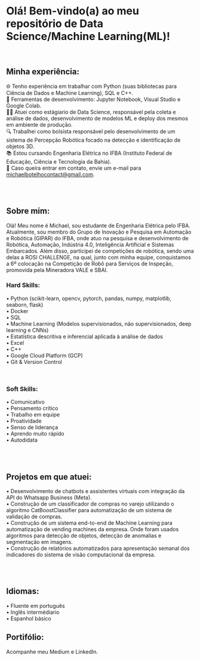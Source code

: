 # Olá! Bem-vindo(a) ao meu repositório de Data Science/Machine Learning(ML)!

<br>

## Minha experiência:
🌐 Tenho experiência em trabalhar com Python (suas bibliotecas para Ciência de Dados e Machine Learning), SQL e C++. <br>
🔧 Ferramentas de desenvolvimento: Jupyter Notebook, Visual Studio e Google Colab. <br>
👨‍💻 Atuei como estágiario de Data Science, responsável pela coleta e análise de dados, desenvolvimento de modelos ML e deploy dos mesmos em ambiente de
produção. <br>
🔍 Trabalhei como bolsista responsável pelo desenvolvimento de um sistema de Percepção Robótica focado na detecção e identificação de
objetos 3D. <br>
📚 Estou cursando Engenharia Elétrica no IFBA (Instituto Federal de Educação, Ciência e Tecnologia da Bahia). <br>
📧 Caso queira entrar em contato, envie um e-mail para michaelbotelhocontact@gmail.com. <br>

<br>

<br>

## Sobre mim:

Olá! Meu nome é Michael, sou estudante de Engenharia Elétrica pelo IFBA. Atualmente, sou membro do Grupo de Inovação e Pesquisa em Automação e Robótica (GIPAR) do IFBA, onde atuo na pesquisa e desenvolvimento de Robótica, Automação, Indústria 4.0, Inteligência Artificial e Sistemas Embarcados. Além disso, participei de competições de robótica, sendo uma delas a ROSI CHALLENGE, na qual, junto com minha equipe, conquistamos a 6º colocação na Competição de Robô para Serviços de Inspeção, promovida pela Mineradora VALE e SBAI.
<br>

### Hard Skills:
• Python (scikit-learn, opencv, pytorch, pandas, numpy, matplotlib, seaborn, flask)<br>
• Docker<br>
• SQL<br>
• Machine Learning (Modelos supervisionados, não supervisionados, deep learning e CNNs)<br>
• Estatística descritiva e inferencial aplicada à análise de dados<br>
• Excel<br>
• C++<br>
• Google Cloud Platform (GCP)<br>
• Git & Version Control<br>

<br>

### Soft Skills:
• Comunicativo<br>
• Pensamento crítico<br>
• Trabalho em equipe<br>
• Proatividade<br>
• Senso de liderança<br>
• Aprendo muito rápido<br>
• Autodidata<br>

<br>

<br>

## Projetos em que atuei:
• Desenvolvimento de chatbots e assistentes virtuais com integração da API do Whatsapp Business (Meta).<br>
• Construção de um classificador de compras no varejo utilizando o algoritmo CatBoostClassifier para automatização de um sistema de validação de compras.<br>
• Construção de um sistema end-to-end de Machine Learning para automatização de vending machines da empresa. Onde foram usados algoritmos para detecção de objetos, detecção de anomalias e segmentação em imagens.<br>
• Construção de relatórios automatizados para apresentação semanal dos indicadores do sistema de visão computacional da empresa.<br>

<br>

<br>

## Idiomas:
• Fluente em português<br>
• Inglês intermédiario<br>
• Espanhol básico

## Portifólio:
Acompanhe meu Medium e LinkedIn.

<br>

